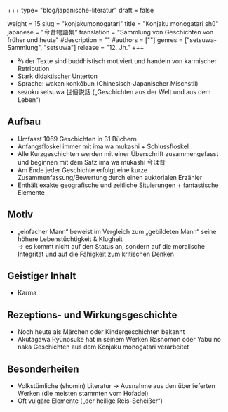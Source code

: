 +++
type= "blog/japanische-literatur"
draft = false

weight = 15
slug = "konjakumonogatari"
title = "Konjaku monogatari shū"
japanese = "今昔物語集"
translation = "Sammlung von Geschichten von früher und heute"
#description = ""
#authors = [""]
genres = ["setsuwa-Sammlung", "setsuwa"]
release = "12. Jh."
+++

- ⅔ der Texte sind buddhistisch motiviert und handeln von karmischer Retribution
- Stark didaktischer Unterton
- Sprache: wakan konkōbun (Chinesisch-Japanischer Mischstil)
- sezoku setsuwa 世俗説話 („Geschichten aus der Welt und aus dem Leben“)

## Aufbau

- Umfasst 1069 Geschichten in 31 Büchern
- Anfangsfloskel immer mit ima wa mukashi + Schlussfloskel
- Alle Kurzgeschichten werden mit einer Überschrift zusammengefasst und beginnen mit dem Satz ima wa mukashi 今は昔
- Am Ende jeder Geschichte erfolgt eine kurze Zusammenfassung/Bewertung durch einen auktorialen Erzähler
- Enthält exakte geografische und zeitliche Situierungen + fantastische Elemente

## Motiv

- „einfacher Mann“ beweist im Vergleich zum „gebildeten Mann“ seine höhere Lebenstüchtigkeit & Klugheit  
  -> es kommt nicht auf den Status an, sondern auf die moralische Integrität und auf die Fähigkeit zum kritischen Denken

## Geistiger Inhalt

- Karma

## Rezeptions- und Wirkungsgeschichte

- Noch heute als Märchen oder Kindergeschichten bekannt
- Akutagawa Ryūnosuke hat in seinem Werken Rashōmon oder Yabu no naka Geschichten aus dem Konjaku monogatari verarbeitet

## Besonderheiten

- Volkstümliche (shomin) Literatur -> Ausnahme aus den überlieferten Werken (die meisten stammten vom Hofadel)
- Oft vulgäre Elemente („der heilige Reis-Scheißer“)
